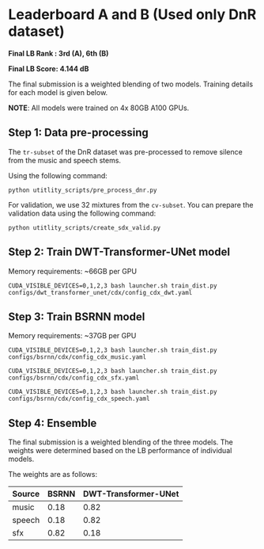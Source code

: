 # Leaderboard A and B (Used only DnR dataset)

**Final LB Rank : 3rd (A), 6th (B)**

**Final LB Score: 4.144 dB**


The final submission is a weighted blending of two models. Training details for each model is given below.

**NOTE**: All models were trained on 4x 80GB A100 GPUs. 


## Step 1: Data pre-processing
The `tr-subset` of the DnR dataset was pre-processed to remove silence from the music and speech stems.

Using the following command:
```shell
python utitlity_scripts/pre_process_dnr.py
```

For validation, we use 32 mixtures from the `cv-subset`. You can prepare the validation data using the following command:
```shell
python utitlity_scripts/create_sdx_valid.py
```

## Step 2: Train DWT-Transformer-UNet model
Memory requirements:
    ~66GB per GPU 

```shell
CUDA_VISIBLE_DEVICES=0,1,2,3 bash launcher.sh train_dist.py configs/dwt_transformer_unet/cdx/config_cdx_dwt.yaml
```

## Step 3: Train BSRNN model
Memory requirements:
    ~37GB per GPU 

```shell
CUDA_VISIBLE_DEVICES=0,1,2,3 bash launcher.sh train_dist.py configs/bsrnn/cdx/config_cdx_music.yaml
```
```shell
CUDA_VISIBLE_DEVICES=0,1,2,3 bash launcher.sh train_dist.py configs/bsrnn/cdx/config_cdx_sfx.yaml
```
```shell
CUDA_VISIBLE_DEVICES=0,1,2,3 bash launcher.sh train_dist.py configs/bsrnn/cdx/config_cdx_speech.yaml
```


## Step 4: Ensemble

The final submission is a weighted blending of the three models. 
The weights were determined based on the LB performance of individual models.

The weights are as follows:

| Source | BSRNN | DWT-Transformer-UNet |
|--------|-------|----------------------|
| music  | 0.18  | 0.82                 |
| speech | 0.18  | 0.82                 |
| sfx    | 0.82  | 0.18                 |